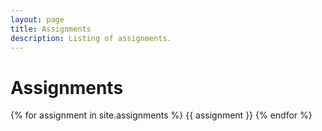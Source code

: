 ```yaml
---
layout: page
title: Assignments
description: Listing of assignments.
---
```


# Assignments

{% for assignment in site.assignments %}
{{ assignment }}
{% endfor %}
